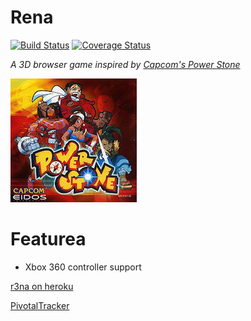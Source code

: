 # Rena

[![Build Status](https://travis-ci.org/talalc/rena.svg?branch=master)](https://travis-ci.org/talalc/rena)
[![Coverage Status](https://coveralls.io/repos/talalc/rena/badge.png)](https://coveralls.io/r/talalc/rena)

*A 3D browser game inspired by [Capcom's Power Stone](http://en.wikipedia.org/wiki/Power_Stone)*

![Power Stone Game Cover](https://raw.githubusercontent.com/lsd/rena/updated-readme/power_stone.jpg)

# Featurea

- Xbox 360 controller support

[r3na on heroku](http://r3na.herokuapp.com/)

[PivotalTracker](https://www.pivotaltracker.com/s/projects/1077934)

